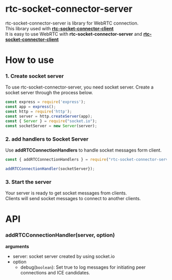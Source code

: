 # rtc-socket-connector-server

rtc-socket-connector-server is library for WebRTC connection.  
This library used with [**rtc-socket-connector-client**]([r](https://github.com/jungdu/rtc-socket-connector-client))  
It is easy to use WebRTC with **rtc-socket-connector-server** and [**rtc-socket-connector-client**](https://github.com/jungdu/rtc-socket-connector-server)


# How to use

### 1. Create socket server  
To use rtc-socket-connector-server, you need socket server.
Create a socket server through the process below.
```javascript
const express = require('express');
const app = express();
const http = require('http');
const server = http.createServer(app);
const { Server } = require("socket.io");
const socketServer = new Server(server);
```

### 2. add handlers to Socket Server

Use **addRTCConnectionHandlers** to handle socket messages form client.

```javascript
const { addRTCConnectionHandlers } = require("rtc-socket-connector-server")

addRTCConnectionHandler(socketServer});
```

### 3. Start the server
Your server is ready to get socket messages from clients.  
Clients will send socket messages to connect to another clients.  


# API

### addRTCConnectionHandler(server, option)
**arguments**
- server: socket server created by using socket.io
- option
  - debug(```boolean```): Set true to log messages for initiating peer connections and ICE candidates.
